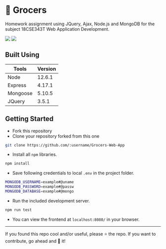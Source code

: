 # 🛒 Grocers
Homework assignment using JQuery, Ajax, Node.js and MongoDB for the subject 18CSE343T Web Application Development.

![](https://img.shields.io/badge/Using-Node.js-blue?style=for-the-badge&logo=appveyor)
![](https://img.shields.io/badge/Using-JQuery-green?style=for-the-badge&logo=appveyor)

## Built Using
| Tools | Version |
| ----- | ------- |
| Node | 12.6.1 |
| Express | 4.17.1 |
| Mongoose | 5.10.5 |
| JQuery | 3.5.1 |

## Getting Started

* Fork this repository
* Clone your repository forked from this one

```bash
git clone https://github.com/:username/Grocers-Web-App
```

* Install all `npm` libraries.

```bash
npm install
```

* Save following credentials to local `.env` in the project folder.
```bash
MONGODB_USERNAME=example#@uname
MONGODB_PASSWORD=example#@passw
MONGODB_DATABASE=example#@mongo
```

* Run the included development server.

```bash
npm run test
```

* You can view the frontend at `localhost:8080/` in your browser.

---
If you found this repo cool and/or useful, please ⭐ the repo. If you want to contribute, go ahead and 🍴 it!
